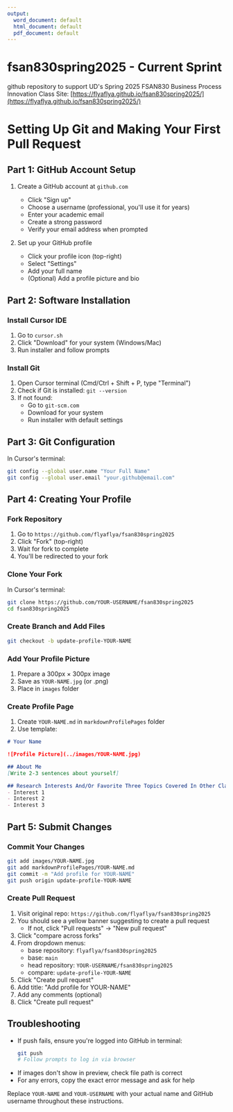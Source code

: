 ```yaml
---
output:
  word_document: default
  html_document: default
  pdf_document: default
---
```

# fsan830spring2025 - Current Sprint
github repository to support UD's Spring 2025 FSAN830 Business Process Innovation Class
Site: [https://flyaflya.github.io/fsan830spring2025/](https://flyaflya.github.io/fsan830spring2025/)

# Setting Up Git and Making Your First Pull Request

## Part 1: GitHub Account Setup
1. Create a GitHub account at `github.com`
   - Click "Sign up"
   - Choose a username (professional, you'll use it for years)
   - Enter your academic email
   - Create a strong password
   - Verify your email address when prompted

2. Set up your GitHub profile
   - Click your profile icon (top-right)
   - Select "Settings"
   - Add your full name
   - (Optional) Add a profile picture and bio

## Part 2: Software Installation
### Install Cursor IDE
1. Go to `cursor.sh`
2. Click "Download" for your system (Windows/Mac)
3. Run installer and follow prompts

### Install Git
1. Open Cursor terminal (Cmd/Ctrl + Shift + P, type "Terminal")
2. Check if Git is installed: `git --version`
3. If not found:
   - Go to `git-scm.com`
   - Download for your system
   - Run installer with default settings

## Part 3: Git Configuration
In Cursor's terminal:
```bash
git config --global user.name "Your Full Name"
git config --global user.email "your.github@email.com"
```

## Part 4: Creating Your Profile

### Fork Repository
1. Go to `https://github.com/flyaflya/fsan830spring2025`
2. Click "Fork" (top-right)
3. Wait for fork to complete
4. You'll be redirected to your fork

### Clone Your Fork
In Cursor's terminal:
```bash
git clone https://github.com/YOUR-USERNAME/fsan830spring2025
cd fsan830spring2025
```

### Create Branch and Add Files
```bash
git checkout -b update-profile-YOUR-NAME
```

### Add Your Profile Picture
1. Prepare a 300px × 300px image
2. Save as `YOUR-NAME.jpg` (or .png)
3. Place in `images` folder

### Create Profile Page
1. Create `YOUR-NAME.md` in `markdownProfilePages` folder
2. Use template:
```markdown
# Your Name

![Profile Picture](../images/YOUR-NAME.jpg)

## About Me
[Write 2-3 sentences about yourself]

## Research Interests And/Or Favorite Three Topics Covered In Other Classes
- Interest 1
- Interest 2
- Interest 3
```

## Part 5: Submit Changes

### Commit Your Changes
```bash
git add images/YOUR-NAME.jpg
git add markdownProfilePages/YOUR-NAME.md
git commit -m "Add profile for YOUR-NAME"
git push origin update-profile-YOUR-NAME
```

### Create Pull Request
1. Visit original repo: `https://github.com/flyaflya/fsan830spring2025`
2. You should see a yellow banner suggesting to create a pull request
   - If not, click "Pull requests" → "New pull request"
3. Click "compare across forks"
4. From dropdown menus:
   - base repository: `flyaflya/fsan830spring2025`
   - base: `main`
   - head repository: `YOUR-USERNAME/fsan830spring2025`
   - compare: `update-profile-YOUR-NAME`
5. Click "Create pull request"
6. Add title: "Add profile for YOUR-NAME"
7. Add any comments (optional)
8. Click "Create pull request"

## Troubleshooting
- If push fails, ensure you're logged into GitHub in terminal:
  ```bash
  git push
  # Follow prompts to log in via browser
  ```
- If images don't show in preview, check file path is correct
- For any errors, copy the exact error message and ask for help

Replace `YOUR-NAME` and `YOUR-USERNAME` with your actual name and GitHub username throughout these instructions.
